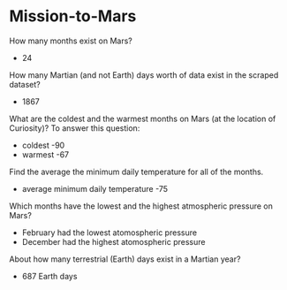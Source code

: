 # Mission-to-Mars
How many months exist on Mars?
- 24

How many Martian (and not Earth) days worth of data exist in the scraped dataset?
- 1867

What are the coldest and the warmest months on Mars (at the location of Curiosity)? To answer this question:
- coldest -90
- warmest -67

Find the average the minimum daily temperature for all of the months.
- average minimum daily temperature -75

Which months have the lowest and the highest atmospheric pressure on Mars? 
- February had the lowest atomospheric pressure
- December had the highest atomospheric pressure

About how many terrestrial (Earth) days exist in a Martian year? 
- 687 Earth days
